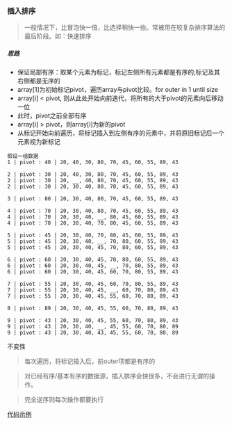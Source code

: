 ### 插入排序

>一般情况下，比冒泡快一倍，比选择稍快一些。常被用在较复杂排序算法的最后阶段。如：快速排序

##### 思路

* 保证局部有序：取某个元素为标记，标记左侧所有元素都是有序的;标记及其右侧都是无序的
* array[1]为初始标记pivot，遍历array与pivot比较。for outer in 1 until size
* array[i] < pivot, 则从此处开始向前迭代，将所有的大于pivot的元素向后移动一位
* 此时，pivot之前全部有序
* array[i] > pivot，则array[i]为新的pivot
* 从标记开始向前遍历，将标记插入到左侧有序的元素中，并将原旧标记后一个元素视为新标记

```
假设一组数据
1 | pivot : 40 | 20, 40, 30, 80, 70, 45, 60, 55, 89, 43

2 | pivot : 30 | 20, 40, 30, 80, 70, 45, 60, 55, 89, 43
2 | pivot : 30 | 20, __, 40, 80, 70, 45, 60, 55, 89, 43
2 | pivot : 30 | 20, 30, 40, 80, 70, 45, 60, 55, 89, 43

3 | pivot : 80 | 20, 30, 40, 80, 70, 45, 60, 55, 89, 43

4 | pivot : 70 | 20, 30, 40, 80, 70, 45, 60, 55, 89, 43
4 | pivot : 70 | 20, 30, 40, __, 80, 45, 60, 55, 89, 43
4 | pivot : 70 | 20, 30, 40, 70, 80, 45, 60, 55, 89, 43

5 | pivot : 45 | 20, 30, 40, 70, 80, 45, 60, 55, 89, 43
5 | pivot : 45 | 20, 30, 40, __, 70, 80, 60, 55, 89, 43
5 | pivot : 45 | 20, 30, 40, 45, 70, 80, 60, 55, 89, 43

6 | pivot : 60 | 20, 30, 40, 45, 70, 80, 60, 55, 89, 43
6 | pivot : 60 | 20, 30, 40, 45, __, 70, 80, 55, 89, 43
6 | pivot : 60 | 20, 30, 40, 45, 60, 70, 80, 55, 89, 43

7 | pivot : 55 | 20, 30, 40, 45, 60, 70, 80, 55, 89, 43
7 | pivot : 55 | 20, 30, 40, 45, __, 60, 70, 80, 89, 43
7 | pivot : 55 | 20, 30, 40, 45, 55, 60, 70, 80, 89, 43

8 | pivot : 89 | 20, 30, 40, 45, 55, 60, 70, 80, 89, 43

9 | pivot : 43 | 20, 30, 40, 45, 55, 60, 70, 80, 89, 43
9 | pivot : 43 | 20, 30, 40, __, 45, 55, 60, 70, 80, 89
9 | pivot : 43 | 20, 30, 40, 43, 45, 55, 60, 70, 80, 89

```

不变性
>每次遍历，将标记插入后，前outer项都是有序的

>对已经有序/基本有序的数据源，插入排序会快很多，不会进行无谓的操作。

>完全逆序则每次操作都要执行

[代码示例](../../../TutorialCodeSample/src/main/java/com/xcstasy/tutorial/algorithm/sort/InsertionSort.kt)